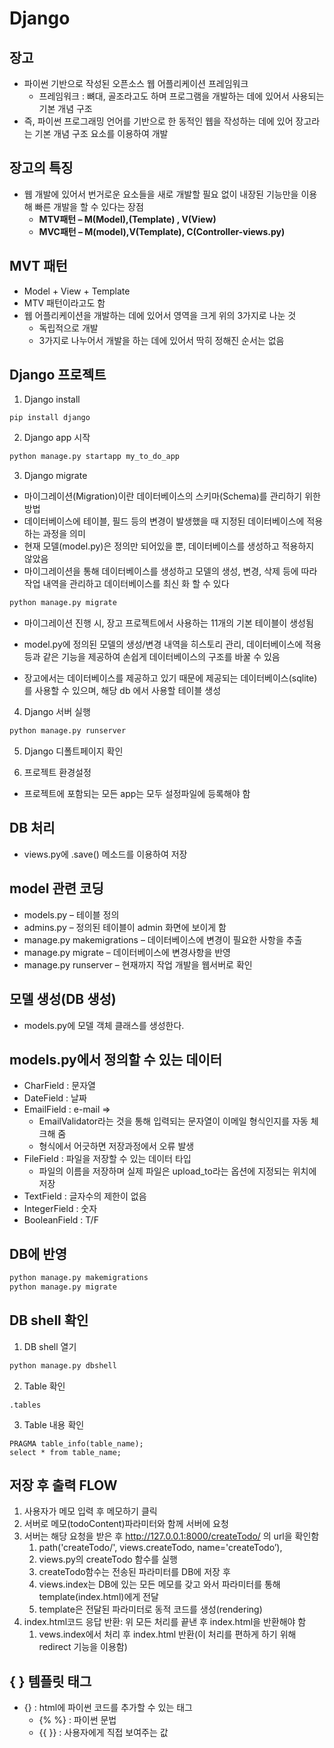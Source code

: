 # Django<br>

## 장고
- 파이썬 기반으로 작성된 오픈소스 웹 어플리케이션 프레임워크
    - 프레임워크 : 뼈대, 골조라고도 하며 프로그램을 개발하는 데에 있어서 사용되는 기본 개념 구조
- 즉, 파이썬 프로그래밍 언어를 기반으로 한 동적인 웹을 작성하는 데에 있어 장고라는 기본 개념 구조 요소를 이용하여 개발

## 장고의 특징
- 웹 개발에 있어서 번거로운 요소들을 새로 개발할 필요 없이 내장된 기능만을 이용해 빠른 개발을 할 수 있다는 장점
    - **MTV패턴 – M(Model),(Template) , V(View)**
    - **MVC패턴 – M(model),V(Template), C(Controller-views.py)**

## MVT 패턴
- Model + View + Template
- MTV 패턴이라고도 함
- 웹 어플리케이션을 개발하는 데에 있어서 영역을 크게 위의 3가지로 나눈 것
    - 독립적으로 개발
    - 3가지로 나누어서 개발을 하는 데에 있어서 딱히 정해진 순서는 없음

## Django 프로젝트
1. Django install
```
pip install django
```

2. Django app 시작

```python
python manage.py startapp my_to_do_app
```

3. Django migrate
- 마이그레이션(Migration)이란 데이터베이스의 스키마(Schema)를 관리하기 위한 방법
- 데이터베이스에 테이블, 필드 등의 변경이 발생했을 때 지정된 데이터베이스에 적용하는 과정을 의미
- 현재 모델(model.py)은 정의만 되어있을 뿐, 데이터베이스를 생성하고 적용하지 않았음
- 마이그레이션을 통해 데이터베이스를 생성하고 모델의 생성, 변경, 삭제 등에 따라 작업 내역을 관리하고 데이터베이스를 최신 화 할 수 있다

```python
python manage.py migrate
```
- 마이그레이션 진행 시, 장고 프로젝트에서 사용하는 11개의 기본 테이블이 생성됨<br>

- model.py에 정의된 모델의 생성/변경 내역을 히스토리 관리, 데이터베이스에 적용 등과 같은 기능을 제공하여 손쉽게 데이터베이스의 구조를 바꿀 수 있음
- 장고에서는 데이터베이스를 제공하고 있기 때문에 제공되는 데이터베이스(sqlite)를 사용할 수 있으며, 해당 db 에서 사용할 테이블 생성

4. Django 서버 실행
```python
python manage.py runserver
```

5. Django 디폴트페이지 확인

6. 프로젝트 환경설정
- 프로젝트에 포함되는 모든 app는 모두 설정파일에 등록해야 함

## DB 처리
- views.py에 .save() 메소드를 이용하여 저장

## model 관련 코딩
- models.py – 테이블 정의
- admins.py – 정의된 테이블이 admin 화면에 보이게 함
- manage.py makemigrations – 데이터베이스에 변경이 필요한 사항을 추출
- manage.py migrate – 데이터베이스에 변경사항을 반영
- manage.py runserver – 현재까지 작업 개발을 웹서버로 확인

## 모델 생성(DB 생성)
- models.py에 모델 객체 클래스를 생성한다.

## models.py에서 정의할 수 있는 데이터
- CharField : 문자열
- DateField : 날짜
- EmailField : e-mail => 
    - EmailValidator라는 것을 통해 입력되는 문자열이 이메일 형식인지를 자동 체크해 줌
    - 형식에서 어긋하면 저장과정에서 오류 발생
- FileField : 파일을 저장할 수 있는 데이터 타입
    - 파일의 이름을 저장하며 실제 파일은 upload_to라는 옵션에 지정되는 위치에 저장
- TextField : 글자수의 제한이 없음
- IntegerField : 숫자
- BooleanField : T/F

## DB에 반영
```python
python manage.py makemigrations
python manage.py migrate
```

## DB shell 확인
1. DB shell 열기
```python
python manage.py dbshell
```

2. Table 확인
```
.tables
```

3. Table 내용 확인
```
PRAGMA table_info(table_name);
select * from table_name;
```

## 저장 후 출력 FLOW
1. 사용자가 메모 입력 후 메모하기 클릭
2. 서버로 메모(todoContent)파라미터와 함께 서버에 요청
3. 서버는 해당 요청을 받은 후 http://127.0.0.1:8000/createTodo/ 의 url을 확인함
    1. path('createTodo/', views.createTodo, name='createTodo’),
    2. views.py의 createTodo 함수를 실행
    3. createTodo함수는 전송된 파라미터를 DB에 저장 후
    4. views.index는 DB에 있는 모든 메모를 갖고 와서 파라미터를 통해 template(index.html)에게 전달
    5. template은 전달된 파라미터로 동적 코드를 생성(rendering)
4. index.html코드 응답 반환: 위 모든 처리를 끝낸 후 index.html을 반환해야 함
    1. vews.index에서 처리 후 index.html 반환(이 처리를 편하게 하기 위해 redirect 기능을 이용함)

## { } 템플릿 태그
- {} : html에 파이썬 코드를 추가할 수 있는 태그
    - {% %} : 파이썬 문법
    - {{ }} : 사용자에게 직접 보여주는 값
